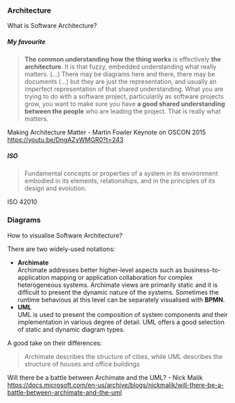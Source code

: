 ### Architecture
What is Software Architecture?

##### My favourite

> **The common understanding how the thing works** is effectively **the architecture**. It is that fuzzy, embedded understanding what really matters. (...) There may be diagrams here and there, there may be documents (...) but they are just the representation, and usually an imperfect representation of that shared understanding. What you are trying to do with a software project, particularily as software projects grow, you want to make sure you have **a good shared understanding between the people** who are leading the project. That is really what matters.

Making Architecture Matter - Martin Fowler Keynote on OSCON 2015  
https://youtu.be/DngAZyWMGR0?t=243

##### ISO

> Fundamental concepts or properties of a system in its environment embodied in its elements, relationships, and in the principles of its design and evolution.

ISO 42010

### Diagrams
How to visualise Software Architecture?

There are two widely-used notations: 
- **Archimate**  
    Archimate addresses better higher-level aspects such as business-to-application mapping or application collaboration for complex heterogeneous systems. Archimate views are primarily static and it is difficult to present the dynamic nature of the systems. Sometimes the runtime behavious at this level can be separately visualised with **BPMN**.
- **UML**  
    UML is used to present the composition of system components and their implementation in various degree of detail. UML offers a good selection of static and dynamic diagram types.
    
A good take on their differences:
> Archimate describes the structure of cities, while UML describes the structure of houses and office buildings

Will there be a battle between Archimate and the UML? - Nick Malik  
https://docs.microsoft.com/en-us/archive/blogs/nickmalik/will-there-be-a-battle-between-archimate-and-the-uml
